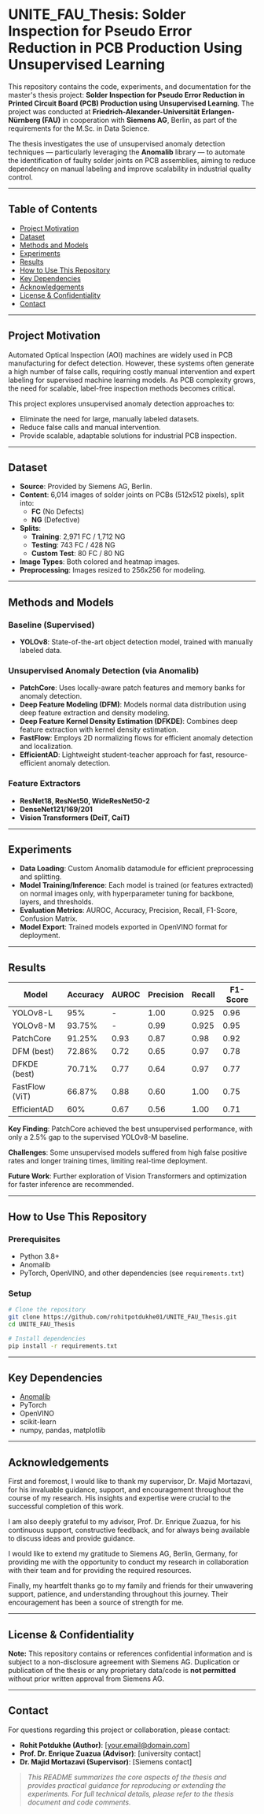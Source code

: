 # UNITE_FAU_Thesis: Solder Inspection for Pseudo Error Reduction in PCB Production Using Unsupervised Learning

This repository contains the code, experiments, and documentation for the master's thesis project: **Solder Inspection for Pseudo Error Reduction in Printed Circuit Board (PCB) Production using Unsupervised Learning**. The project was conducted at **Friedrich-Alexander-Universität Erlangen-Nürnberg (FAU)** in cooperation with **Siemens AG**, Berlin, as part of the requirements for the M.Sc. in Data Science.

The thesis investigates the use of unsupervised anomaly detection techniques — particularly leveraging the **Anomalib** library — to automate the identification of faulty solder joints on PCB assemblies, aiming to reduce dependency on manual labeling and improve scalability in industrial quality control.

---

## Table of Contents
- [Project Motivation](#project-motivation)
- [Dataset](#dataset)
- [Methods and Models](#methods-and-models)
- [Experiments](#experiments)
- [Results](#results)
- [How to Use This Repository](#how-to-use-this-repository)
- [Key Dependencies](#key-dependencies)
- [Acknowledgements](#acknowledgements)
- [License & Confidentiality](#license--confidentiality)
- [Contact](#contact)

---

## Project Motivation

Automated Optical Inspection (AOI) machines are widely used in PCB manufacturing for defect detection. However, these systems often generate a high number of false calls, requiring costly manual intervention and expert labeling for supervised machine learning models. As PCB complexity grows, the need for scalable, label-free inspection methods becomes critical.

This project explores unsupervised anomaly detection approaches to:
- Eliminate the need for large, manually labeled datasets.
- Reduce false calls and manual intervention.
- Provide scalable, adaptable solutions for industrial PCB inspection.

---

## Dataset

- **Source**: Provided by Siemens AG, Berlin.
- **Content**: 6,014 images of solder joints on PCBs (512x512 pixels), split into:
  - **FC** (No Defects)
  - **NG** (Defective)
- **Splits**:
  - **Training**: 2,971 FC / 1,712 NG
  - **Testing**: 743 FC / 428 NG
  - **Custom Test**: 80 FC / 80 NG
- **Image Types**: Both colored and heatmap images.
- **Preprocessing**: Images resized to 256x256 for modeling.

---

## Methods and Models

### Baseline (Supervised)
- **YOLOv8**: State-of-the-art object detection model, trained with manually labeled data.

### Unsupervised Anomaly Detection (via Anomalib)
- **PatchCore**: Uses locally-aware patch features and memory banks for anomaly detection.
- **Deep Feature Modeling (DFM)**: Models normal data distribution using deep feature extraction and density modeling.
- **Deep Feature Kernel Density Estimation (DFKDE)**: Combines deep feature extraction with kernel density estimation.
- **FastFlow**: Employs 2D normalizing flows for efficient anomaly detection and localization.
- **EfficientAD**: Lightweight student-teacher approach for fast, resource-efficient anomaly detection.

### Feature Extractors
- **ResNet18, ResNet50, WideResNet50-2**
- **DenseNet121/169/201**
- **Vision Transformers (DeiT, CaiT)**

---

## Experiments

- **Data Loading**: Custom Anomalib datamodule for efficient preprocessing and splitting.
- **Model Training/Inference**: Each model is trained (or features extracted) on normal images only, with hyperparameter tuning for backbone, layers, and thresholds.
- **Evaluation Metrics**: AUROC, Accuracy, Precision, Recall, F1-Score, Confusion Matrix.
- **Model Export**: Trained models exported in OpenVINO format for deployment.

---

## Results

| Model          | Accuracy | AUROC | Precision | Recall | F1-Score |
|----------------|----------|-------|-----------|--------|----------|
| YOLOv8-L       | 95%      | -     | 1.00      | 0.925  | 0.96     |
| YOLOv8-M       | 93.75%   | -     | 0.99      | 0.925  | 0.95     |
| PatchCore      | 91.25%   | 0.93  | 0.87      | 0.98   | 0.92     |
| DFM (best)     | 72.86%   | 0.72  | 0.65      | 0.97   | 0.78     |
| DFKDE (best)   | 70.71%   | 0.77  | 0.64      | 0.97   | 0.77     |
| FastFlow (ViT) | 66.87%   | 0.88  | 0.60      | 1.00   | 0.75     |
| EfficientAD    | 60%      | 0.67  | 0.56      | 1.00   | 0.71     |

**Key Finding**: PatchCore achieved the best unsupervised performance, with only a 2.5% gap to the supervised YOLOv8-M baseline.

**Challenges**: Some unsupervised models suffered from high false positive rates and longer training times, limiting real-time deployment.

**Future Work**: Further exploration of Vision Transformers and optimization for faster inference are recommended.

---

## How to Use This Repository

### Prerequisites
- Python 3.8+
- Anomalib
- PyTorch, OpenVINO, and other dependencies (see `requirements.txt`)

### Setup
```bash
# Clone the repository
git clone https://github.com/rohitpotdukhe01/UNITE_FAU_Thesis.git
cd UNITE_FAU_Thesis

# Install dependencies
pip install -r requirements.txt
```

---

## Key Dependencies

- [Anomalib](https://github.com/openvinotoolkit/anomalib)
- PyTorch
- OpenVINO
- scikit-learn
- numpy, pandas, matplotlib

---

## Acknowledgements

First and foremost, I would like to thank my supervisor, Dr. Majid Mortazavi, for his invaluable guidance, support, and encouragement throughout the course of my research. His insights and expertise were crucial to the successful completion of this work. 

I am also deeply grateful to my advisor, Prof. Dr. Enrique Zuazua, for his continuous support, constructive feedback, and for always being available to discuss ideas and provide guidance. 

I would like to extend my gratitude to Siemens AG, Berlin, Germany, for providing me with the opportunity to conduct my research in collaboration with their team and for providing the required resources. 

Finally, my heartfelt thanks go to my family and friends for their unwavering support, patience, and understanding throughout this journey. Their encouragement has been a source of strength for me.

---

## License & Confidentiality

**Note:** This repository contains or references confidential information and is subject to a non-disclosure agreement with Siemens AG. Duplication or publication of the thesis or any proprietary data/code is **not permitted** without prior written approval from Siemens AG.

---

## Contact

For questions regarding this project or collaboration, please contact:

- **Rohit Potdukhe (Author)**: [your.email@domain.com]
- **Prof. Dr. Enrique Zuazua (Advisor)**: [university contact]
- **Dr. Majid Mortazavi (Supervisor)**: [Siemens contact]

> *This README summarizes the core aspects of the thesis and provides practical guidance for reproducing or extending the experiments. For full technical details, please refer to the thesis document and code comments.*